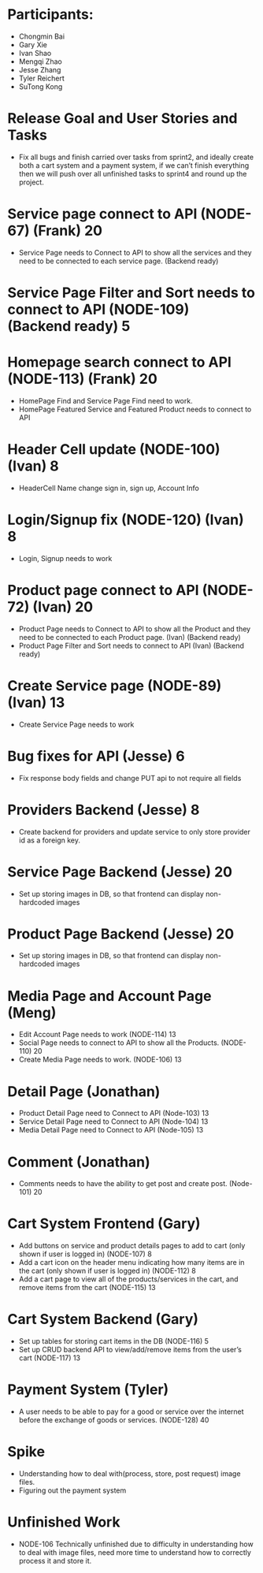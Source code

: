 # Participants:
- Chongmin Bai
- Gary Xie
- Ivan Shao
- Mengqi Zhao
- Jesse Zhang
- Tyler Reichert
- SuTong Kong

# Release Goal and User Stories and Tasks
- Fix all bugs and finish carried over tasks from sprint2, and ideally create both a cart system and a payment system, if we can’t finish everything then we will push over all unfinished tasks to sprint4 and round up the project.

# Service page connect to API (NODE-67) (Frank) 20
- Service Page needs to Connect to API to show all the services and they need to be connected to each service page.  (Backend ready)
# Service Page Filter and Sort needs to connect to API (NODE-109) (Backend ready) 5

# Homepage search connect to API (NODE-113) (Frank) 20
- HomePage Find and Service Page Find need to work. 
- HomePage Featured Service and Featured Product needs to connect to API

# Header Cell update  (NODE-100) (Ivan) 8
- HeaderCell Name change sign in, sign up, Account Info 

# Login/Signup fix (NODE-120) (Ivan) 8
- Login, Signup needs to work 

# Product page connect to API (NODE-72) (Ivan) 20
- Product Page needs to Connect to API to show all the Product and they need to be connected to each Product page. (Ivan) (Backend ready)
- Product Page Filter and Sort needs to connect to API (Ivan) (Backend ready)

# Create Service page (NODE-89) (Ivan) 13
- Create Service Page needs to work

# Bug fixes for API (Jesse) 6
- Fix response body fields and change PUT api to not require all fields

# Providers Backend (Jesse) 8
- Create backend for providers and update service to only store provider id as a foreign key.

# Service Page Backend (Jesse) 20
- Set up storing images in DB, so that frontend can display non-hardcoded images

# Product Page Backend (Jesse) 20
- Set up storing images in DB, so that frontend can display non-hardcoded images
 
# Media Page and Account Page (Meng)
- Edit Account Page needs to work (NODE-114) 13
- Social Page needs to connect to API to show all the Products. (NODE-110) 20
- Create Media Page needs to work. (NODE-106) 13
 
# Detail Page (Jonathan)
- Product Detail Page need to Connect to API (Node-103) 13
- Service Detail Page need to Connect to API (Node-104) 13
- Media Detail Page need to Connect to API (Node-105) 13

# Comment (Jonathan)
- Comments needs to have the ability to get post and create post. (Node-101) 20
 
# Cart System Frontend (Gary)
- Add buttons on service and product details pages to add to cart (only shown if user is logged in) (NODE-107) 8
- Add a cart icon on the header menu indicating how many items are in the cart (only shown if user is logged in) (NODE-112) 8
- Add a cart page to view all of the products/services in the cart, and remove items from the cart (NODE-115) 13

# Cart System Backend (Gary)
- Set up tables for storing cart items in the DB (NODE-116) 5
- Set up CRUD backend API to view/add/remove items from the user’s cart (NODE-117) 13

# Payment System (Tyler)
- A user needs to be able to pay for a good or service over the internet before the exchange of goods or services. (NODE-128) 40

# Spike
- Understanding how to deal with(process, store, post request) image files. 
- Figuring out the payment system
 
# Unfinished Work
- NODE-106 Technically unfinished due to difficulty in understanding how to deal with image files, need more time to understand how to correctly process it and store it.


